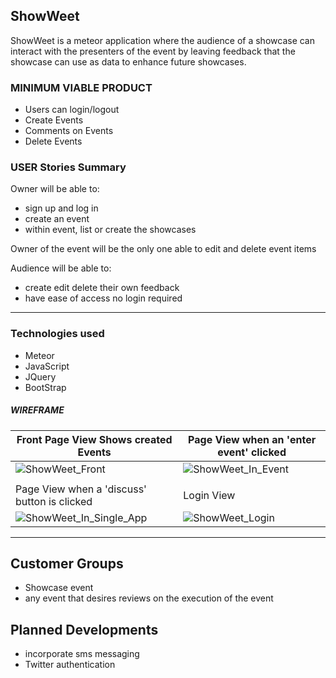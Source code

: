 ## ShowWeet

ShowWeet is a meteor application where the audience of a showcase can interact with the presenters of the event by leaving feedback that the showcase can use as data to enhance future showcases.

### MINIMUM VIABLE PRODUCT
- Users can login/logout
- Create Events
- Comments on Events
- Delete Events

### USER Stories Summary

Owner will be able to:

- sign up and log in
- create an event
- within event, list or create the showcases

Owner of the event will be the only one able to edit and delete event items

Audience will be able to:

- create edit delete their own feedback
- have ease of access no login required

----
### Technologies used

* Meteor
* JavaScript
* JQuery
* BootStrap

##### WIREFRAME
| Front Page View Shows created Events            | Page View when an 'enter event' clicked   |
|-------------------------------------------------|-------------------------------------------|
| ![ShowWeet_Front](http://gph.to/1Oiwvkz)        |![ShowWeet_In_Event](http://gph.to/1PQHKkM)|
|                                                 |                                           |
| Page View when a 'discuss' button is clicked    | Login View                                |  
| ![ShowWeet_In_Single_App](http://gph.to/1hIjzKe)| ![ShowWeet_Login](http://gph.to/1KvPDy0)  |

----

## Customer Groups
- Showcase event
- any event that desires reviews on the execution of the event

## Planned Developments
- incorporate sms messaging
- Twitter authentication
